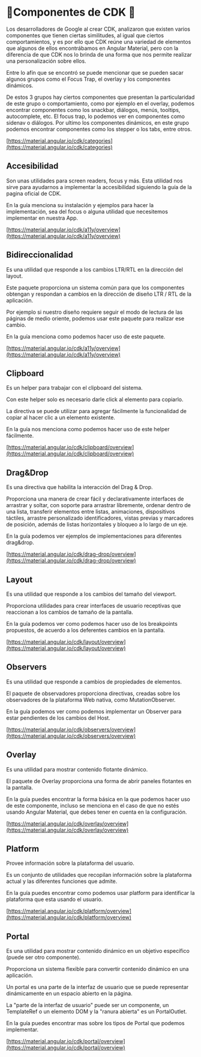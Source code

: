 # 🎈Componentes de CDK 🎈

Los desarrolladores de Google al crear CDK, analizaron que existen varios componentes que tienen ciertas similitudes, al igual que ciertos comportamientos, y es por ello que CDK reúne una variedad de elementos que algunos de ellos encontrábamos en Angular Material, pero con la diferencia de que CDK nos lo brinda de una forma que nos permite realizar una personalización sobre ellos.

Entre lo afín que se encontró se puede mencionar que se pueden sacar algunos grupos como el Focus Trap, el overlay y los componentes dinámicos. 

De estos 3 grupos hay ciertos componentes que presentan la particularidad de este grupo o comportamiento, como por ejemplo en el overlay, podemos encontrar componentes como los snackbar, diálogos, menús, tooltips, autocomplete, etc. El focus trap, lo podemos ver en componentes como sidenav o diálogos. Por ultimo los componentes dinámicos, en este grupo podemos encontrar componentes como los stepper o los tabs, entre otros. 

[https://material.angular.io/cdk/categories](https://material.angular.io/cdk/categories)

## Accesibilidad

Son unas utilidades para screen readers, focus y más. Esta utilidad nos sirve para ayudarnos a implementar la accesibilidad siguiendo la guía de la pagina oficial de CDK.

En la guía menciona su instalación y ejemplos para hacer la implementación, sea del focus o alguna utilidad que necesitemos implementar en nuestra App.

[https://material.angular.io/cdk/a11y/overview](https://material.angular.io/cdk/a11y/overview)

## Bidireccionalidad

Es una utilidad que responde a los cambios LTR/RTL en la dirección del layout. 

Este paquete proporciona un sistema común para que los componentes obtengan y respondan a cambios en la dirección de diseño LTR / RTL de la aplicación.

Por ejemplo si nuestro diseño requiere seguir el modo de lectura de las páginas de medio oriente, podemos usar este paquete para realizar ese cambio.

En la guía menciona como podemos hacer uso de este paquete.

[https://material.angular.io/cdk/a11y/overview](https://material.angular.io/cdk/a11y/overview)

## Clipboard

Es un helper para trabajar con el clipboard del sistema. 

Con este helper solo es necesario darle click al elemento para copiarlo. 

La directiva se puede utilizar para agregar fácilmente la funcionalidad de copiar al hacer clic a un elemento existente. 

En la guía nos menciona como podemos hacer uso de este helper fácilmente.

[https://material.angular.io/cdk/clipboard/overview](https://material.angular.io/cdk/clipboard/overview)

## Drag&Drop

Es una directiva que habilita la interacción del Drag & Drop.

Proporciona una manera de crear fácil y declarativamente interfaces de arrastrar y soltar, con soporte para arrastrar libremente, ordenar dentro de una lista, transferir elementos entre listas, animaciones, dispositivos táctiles, arrastre personalizado identificadores, vistas previas y marcadores de posición, además de listas horizontales y bloqueo a lo largo de un eje.

En la guía podemos ver ejemplos de implementaciones para diferentes drag&drop.

[https://material.angular.io/cdk/drag-drop/overview](https://material.angular.io/cdk/drag-drop/overview)

## Layout

Es una utilidad que responde a los cambios del tamaño del viewport.

Proporciona utilidades para crear interfaces de usuario receptivas que reaccionan a los cambios de tamaño de la pantalla.

En la guía podemos ver como podemos hacer uso de los breakpoints propuestos, de acuerdo a los deferentes cambios en la pantalla.

[https://material.angular.io/cdk/layout/overview](https://material.angular.io/cdk/layout/overview)

## Observers

Es una utilidad que responde a cambios de propiedades de elementos.

El paquete de observadores proporciona directivas, creadas sobre los observadores de la plataforma Web nativa, como MutationObserver.

En la guía podemos ver como podemos implementar un Observer para estar pendientes de los cambios del Host.

[https://material.angular.io/cdk/observers/overview](https://material.angular.io/cdk/observers/overview)

## Overlay

Es una utilidad para mostrar contenido flotante dinámico.

El paquete de Overlay proporciona una forma de abrir paneles flotantes en la pantalla.

En la guía puedes encontrar la forma básica en la que podemos hacer uso de este componente, incluso se menciona en el caso de que no estés usando Angular Material, que debes tener en cuenta en la configuración.

[https://material.angular.io/cdk/overlay/overview](https://material.angular.io/cdk/overlay/overview)

## Platform

Provee información sobre la plataforma del usuario.

Es un  conjunto de utilidades que recopilan información sobre la plataforma actual y las diferentes funciones que admite.

En la guía puedes encontrar como podemos usar platform para identificar la plataforma que esta usando el usuario.

[https://material.angular.io/cdk/platform/overview](https://material.angular.io/cdk/platform/overview)

## Portal

Es una utilidad para mostrar contenido dinámico en un objetivo específico (puede ser otro componente).

Proporciona un sistema flexible para convertir contenido dinámico en una aplicación.

Un portal es una parte de la interfaz de usuario que se puede representar dinámicamente en un espacio abierto en la página.

La "parte de la interfaz de usuario" puede ser un componente, un TemplateRef o un elemento DOM y la "ranura abierta" es un PortalOutlet.

En la guía puedes encontrar mas sobre los tipos de Portal que podemos implementar.

[https://material.angular.io/cdk/portal/overview](https://material.angular.io/cdk/portal/overview)


